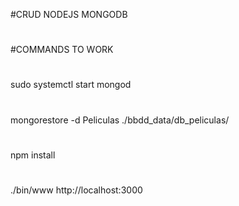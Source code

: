 #CRUD NODEJS MONGODB
#
#COMMANDS TO WORK
#
sudo systemctl start mongod
#
mongorestore -d Peliculas ./bbdd_data/db_peliculas/
#
npm install
#
./bin/www http://localhost:3000
